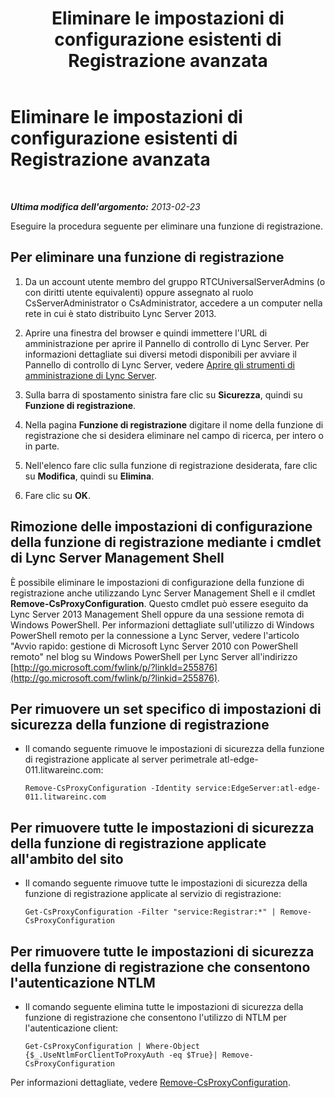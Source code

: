 ﻿---
title: Eliminare le impostazioni di configurazione esistenti di Registrazione avanzata
TOCTitle: Eliminare le impostazioni di configurazione esistenti di Registrazione avanzata
ms:assetid: ae43cd75-cae4-4f78-b037-779a2cdb583b
ms:mtpsurl: https://technet.microsoft.com/it-it/library/Gg182571(v=OCS.15)
ms:contentKeyID: 49301663
ms.date: 08/24/2015
mtps_version: v=OCS.15
ms.translationtype: HT
---

# Eliminare le impostazioni di configurazione esistenti di Registrazione avanzata

 

_**Ultima modifica dell'argomento:** 2013-02-23_

Eseguire la procedura seguente per eliminare una funzione di registrazione.

## Per eliminare una funzione di registrazione

1.  Da un account utente membro del gruppo RTCUniversalServerAdmins (o con diritti utente equivalenti) oppure assegnato al ruolo CsServerAdministrator o CsAdministrator, accedere a un computer nella rete in cui è stato distribuito Lync Server 2013.

2.  Aprire una finestra del browser e quindi immettere l'URL di amministrazione per aprire il Pannello di controllo di Lync Server. Per informazioni dettagliate sui diversi metodi disponibili per avviare il Pannello di controllo di Lync Server, vedere [Aprire gli strumenti di amministrazione di Lync Server](lync-server-2013-open-lync-server-administrative-tools.md).

3.  Sulla barra di spostamento sinistra fare clic su **Sicurezza**, quindi su **Funzione di registrazione**.

4.  Nella pagina **Funzione di registrazione** digitare il nome della funzione di registrazione che si desidera eliminare nel campo di ricerca, per intero o in parte.

5.  Nell'elenco fare clic sulla funzione di registrazione desiderata, fare clic su **Modifica**, quindi su **Elimina**.

6.  Fare clic su **OK**.

## Rimozione delle impostazioni di configurazione della funzione di registrazione mediante i cmdlet di Lync Server Management Shell

È possibile eliminare le impostazioni di configurazione della funzione di registrazione anche utilizzando Lync Server Management Shell e il cmdlet **Remove-CsProxyConfiguration**. Questo cmdlet può essere eseguito da Lync Server 2013 Management Shell oppure da una sessione remota di Windows PowerShell. Per informazioni dettagliate sull'utilizzo di Windows PowerShell remoto per la connessione a Lync Server, vedere l'articolo "Avvio rapido: gestione di Microsoft Lync Server 2010 con PowerShell remoto" nel blog su Windows PowerShell per Lync Server all'indirizzo [http://go.microsoft.com/fwlink/p/?linkId=255876](http://go.microsoft.com/fwlink/p/?linkid=255876).

## Per rimuovere un set specifico di impostazioni di sicurezza della funzione di registrazione

  - Il comando seguente rimuove le impostazioni di sicurezza della funzione di registrazione applicate al server perimetrale atl-edge-011.litwareinc.com:
    
        Remove-CsProxyConfiguration -Identity service:EdgeServer:atl-edge-011.litwareinc.com

## Per rimuovere tutte le impostazioni di sicurezza della funzione di registrazione applicate all'ambito del sito

  - Il comando seguente rimuove tutte le impostazioni di sicurezza della funzione di registrazione applicate al servizio di registrazione:
    
        Get-CsProxyConfiguration -Filter "service:Registrar:*" | Remove-CsProxyConfiguration

## Per rimuovere tutte le impostazioni di sicurezza della funzione di registrazione che consentono l'autenticazione NTLM

  - Il comando seguente elimina tutte le impostazioni di sicurezza della funzione di registrazione che consentono l'utilizzo di NTLM per l'autenticazione client:
    
        Get-CsProxyConfiguration | Where-Object {$_.UseNtlmForClientToProxyAuth -eq $True}| Remove-CsProxyConfiguration

Per informazioni dettagliate, vedere [Remove-CsProxyConfiguration](https://docs.microsoft.com/en-us/powershell/module/skype/Remove-CsProxyConfiguration).

